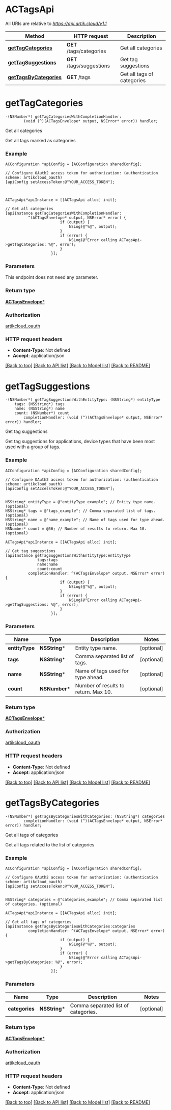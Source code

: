 # ACTagsApi

All URIs are relative to *https://api.artik.cloud/v1.1*

Method | HTTP request | Description
------------- | ------------- | -------------
[**getTagCategories**](ACTagsApi.md#gettagcategories) | **GET** /tags/categories | Get all categories
[**getTagSuggestions**](ACTagsApi.md#gettagsuggestions) | **GET** /tags/suggestions | Get tag suggestions
[**getTagsByCategories**](ACTagsApi.md#gettagsbycategories) | **GET** /tags | Get all tags of categories


# **getTagCategories**
```objc
-(NSNumber*) getTagCategoriesWithCompletionHandler: 
        (void (^)(ACTagsEnvelope* output, NSError* error)) handler;
```

Get all categories

Get all tags marked as categories

### Example 
```objc
ACConfiguration *apiConfig = [ACConfiguration sharedConfig];

// Configure OAuth2 access token for authorization: (authentication scheme: artikcloud_oauth)
[apiConfig setAccessToken:@"YOUR_ACCESS_TOKEN"];



ACTagsApi*apiInstance = [[ACTagsApi alloc] init];

// Get all categories
[apiInstance getTagCategoriesWithCompletionHandler: 
          ^(ACTagsEnvelope* output, NSError* error) {
                        if (output) {
                            NSLog(@"%@", output);
                        }
                        if (error) {
                            NSLog(@"Error calling ACTagsApi->getTagCategories: %@", error);
                        }
                    }];
```

### Parameters
This endpoint does not need any parameter.

### Return type

[**ACTagsEnvelope***](ACTagsEnvelope.md)

### Authorization

[artikcloud_oauth](../README.md#artikcloud_oauth)

### HTTP request headers

 - **Content-Type**: Not defined
 - **Accept**: application/json

[[Back to top]](#) [[Back to API list]](../README.md#documentation-for-api-endpoints) [[Back to Model list]](../README.md#documentation-for-models) [[Back to README]](../README.md)

# **getTagSuggestions**
```objc
-(NSNumber*) getTagSuggestionsWithEntityType: (NSString*) entityType
    tags: (NSString*) tags
    name: (NSString*) name
    count: (NSNumber*) count
        completionHandler: (void (^)(ACTagsEnvelope* output, NSError* error)) handler;
```

Get tag suggestions

Get tag suggestions for applications, device types that have been most used with a group of tags.

### Example 
```objc
ACConfiguration *apiConfig = [ACConfiguration sharedConfig];

// Configure OAuth2 access token for authorization: (authentication scheme: artikcloud_oauth)
[apiConfig setAccessToken:@"YOUR_ACCESS_TOKEN"];


NSString* entityType = @"entityType_example"; // Entity type name. (optional)
NSString* tags = @"tags_example"; // Comma separated list of tags. (optional)
NSString* name = @"name_example"; // Name of tags used for type ahead. (optional)
NSNumber* count = @56; // Number of results to return. Max 10. (optional)

ACTagsApi*apiInstance = [[ACTagsApi alloc] init];

// Get tag suggestions
[apiInstance getTagSuggestionsWithEntityType:entityType
              tags:tags
              name:name
              count:count
          completionHandler: ^(ACTagsEnvelope* output, NSError* error) {
                        if (output) {
                            NSLog(@"%@", output);
                        }
                        if (error) {
                            NSLog(@"Error calling ACTagsApi->getTagSuggestions: %@", error);
                        }
                    }];
```

### Parameters

Name | Type | Description  | Notes
------------- | ------------- | ------------- | -------------
 **entityType** | **NSString***| Entity type name. | [optional] 
 **tags** | **NSString***| Comma separated list of tags. | [optional] 
 **name** | **NSString***| Name of tags used for type ahead. | [optional] 
 **count** | **NSNumber***| Number of results to return. Max 10. | [optional] 

### Return type

[**ACTagsEnvelope***](ACTagsEnvelope.md)

### Authorization

[artikcloud_oauth](../README.md#artikcloud_oauth)

### HTTP request headers

 - **Content-Type**: Not defined
 - **Accept**: application/json

[[Back to top]](#) [[Back to API list]](../README.md#documentation-for-api-endpoints) [[Back to Model list]](../README.md#documentation-for-models) [[Back to README]](../README.md)

# **getTagsByCategories**
```objc
-(NSNumber*) getTagsByCategoriesWithCategories: (NSString*) categories
        completionHandler: (void (^)(ACTagsEnvelope* output, NSError* error)) handler;
```

Get all tags of categories

Get all tags related to the list of categories

### Example 
```objc
ACConfiguration *apiConfig = [ACConfiguration sharedConfig];

// Configure OAuth2 access token for authorization: (authentication scheme: artikcloud_oauth)
[apiConfig setAccessToken:@"YOUR_ACCESS_TOKEN"];


NSString* categories = @"categories_example"; // Comma separated list of categories. (optional)

ACTagsApi*apiInstance = [[ACTagsApi alloc] init];

// Get all tags of categories
[apiInstance getTagsByCategoriesWithCategories:categories
          completionHandler: ^(ACTagsEnvelope* output, NSError* error) {
                        if (output) {
                            NSLog(@"%@", output);
                        }
                        if (error) {
                            NSLog(@"Error calling ACTagsApi->getTagsByCategories: %@", error);
                        }
                    }];
```

### Parameters

Name | Type | Description  | Notes
------------- | ------------- | ------------- | -------------
 **categories** | **NSString***| Comma separated list of categories. | [optional] 

### Return type

[**ACTagsEnvelope***](ACTagsEnvelope.md)

### Authorization

[artikcloud_oauth](../README.md#artikcloud_oauth)

### HTTP request headers

 - **Content-Type**: Not defined
 - **Accept**: application/json

[[Back to top]](#) [[Back to API list]](../README.md#documentation-for-api-endpoints) [[Back to Model list]](../README.md#documentation-for-models) [[Back to README]](../README.md)

